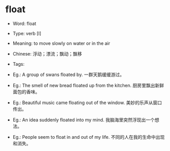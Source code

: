 # float

- Word: float

- Type: verb [I]
- Meaning: to move slowly on water or in the air
- Chinese: 浮动；漂流；飘动；飘移
- Tags: 
- Eg.: A group of swans floated by. 一群天鹅缓缓游过。
- Eg.: The smell of new bread floated up from the kitchen. 厨房里飘出新鲜面包的香味。
- Eg.: Beautiful music came floating out of the window. 美妙的乐声从窗口传出。
- Eg.: An idea suddenly floated into my mind. 我脑海里突然浮现出一个想法。
- Eg.: People seem to float in and out of my life. 不同的人在我的生命中出现和消失。

